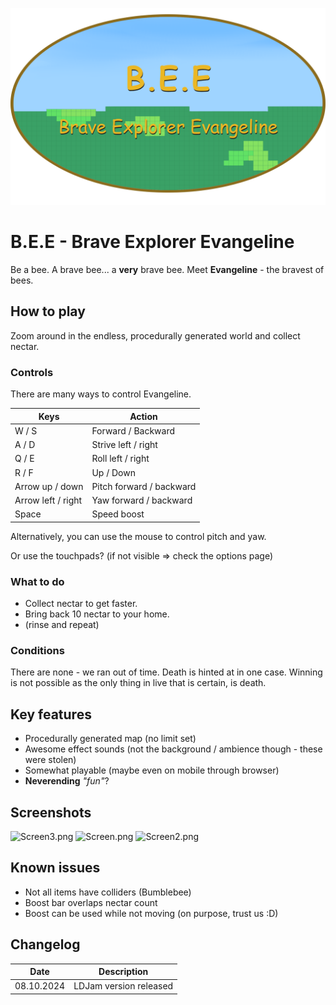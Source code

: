 ![Title](https://github.com/Pentaworks-Group/ldjam56/blob/master/data/Titel.png?raw=true)

# B.E.E - Brave Explorer Evangeline

Be a bee. A brave bee... a **very** brave bee.
Meet **Evangeline** - the bravest of bees.

## How to play

Zoom around in the endless, procedurally generated world and collect nectar.

### Controls

There are many ways to control Evangeline.

|       Keys         |  Action                       
|----------------|----------
| W / S |  Forward / Backward
| A / D |  Strive left / right
| Q / E |  Roll left / right
| R / F |  Up / Down
| Arrow up / down|  Pitch forward / backward
| Arrow left / right|  Yaw forward / backward
| Space | Speed boost  

Alternatively, you can use the mouse to control pitch and yaw.

Or use the touchpads? (if not visible => check the options page)

### What to do

* Collect nectar to get faster.
* Bring back 10 nectar to your home. 
* (rinse and repeat)

### Conditions
There are none - we ran out of time.
Death is hinted at in one case.
Winning is not possible as the only thing in live that is certain, is death.

## Key features

* Procedurally generated map (no limit set)
* Awesome effect sounds (not the background / ambience though - these were stolen)
* Somewhat playable (maybe even on mobile through browser)
* **Neverending** *"fun"*?

## Screenshots

![Screen3.png](///raw/552/44/z/6775c.png)
![Screen.png](///raw/552/44/z/6774c.png)
![Screen2.png](///raw/552/44/z/67755.png)

## Known issues

* Not all items have colliders (Bumblebee)
* Boost bar overlaps nectar count
* Boost can be used while not moving (on purpose, trust us :D)

## Changelog

| Date | Description
|----------------|------------------
| 08.10.2024 | LDJam version released
